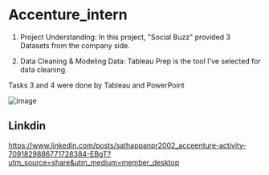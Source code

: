 # Accenture_intern
1. Project Understanding:
In this project, "Social Buzz" provided 3 Datasets from the company side.

2. Data Cleaning & Modeling Data:
Tableau Prep is the tool I've selected for data cleaning. 

Tasks 3 and 4 were done by Tableau and PowerPoint

![image](https://github.com/sathappanPR/Accenture_intern/assets/84607354/291aa99d-1edd-4268-bd1a-fa57dd8088da)

## Linkdin
https://www.linkedin.com/posts/sathappanpr2002_acceenture-activity-7091829886771728384-EBgT?utm_source=share&utm_medium=member_desktop
